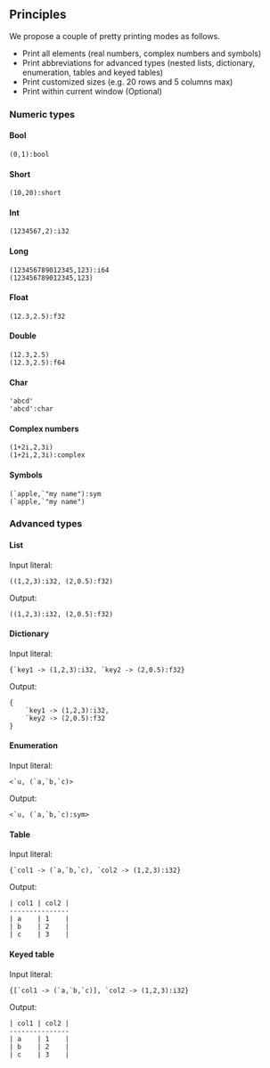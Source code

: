 
## Principles

We propose a couple of pretty printing modes as follows.

- Print all elements (real numbers, complex numbers and symbols)
- Print abbreviations for advanced types (nested lists, dictionary,
  enumeration, tables and keyed tables)
- Print customized sizes (e.g. 20 rows and 5 columns max)
- Print within current window (Optional)


### Numeric types

#### Bool

```no-highlight
(0,1):bool
```

#### Short

```no-highlight
(10,20):short
```

#### Int

```no-highlight
(1234567,2):i32
```

#### Long

```no-highlight
(123456789012345,123):i64
(123456789012345,123)
```

#### Float

```no-highlight
(12.3,2.5):f32
```

#### Double

```no-highlight
(12.3,2.5)
(12.3,2.5):f64
```

#### Char

```no-highlight
'abcd'
'abcd':char
```

#### Complex numbers

```no-highlight
(1+2i,2,3i)
(1+2i,2,3i):complex
```

#### Symbols

```no-highlight
(`apple,`"my name"):sym
(`apple,`"my name")
```


### Advanced types

#### List

Input literal:

```no-highlight
((1,2,3):i32, (2,0.5):f32)
```

Output:

```no-highlight
((1,2,3):i32, (2,0.5):f32)
```

#### Dictionary

Input literal:

```no-highlight
{`key1 -> (1,2,3):i32, `key2 -> (2,0.5):f32}
```

Output:

```no-highlight
{
    `key1 -> (1,2,3):i32,
    `key2 -> (2,0.5):f32
}
```

#### Enumeration

Input literal:

```no-highlight
<`u, (`a,`b,`c)>
```

Output:

```no-highlight
<`u, (`a,`b,`c):sym>
```

#### Table

Input literal:

```no-highlight
{`col1 -> (`a,`b,`c), `col2 -> (1,2,3):i32}
```

Output:

```no-highlight
| col1 | col2 |
---------------
| a    | 1    |
| b    | 2    |
| c    | 3    |
```

#### Keyed table

Input literal:

```no-highlight
{[`col1 -> (`a,`b,`c)], `col2 -> (1,2,3):i32}
```

Output:

```no-highlight
| col1 | col2 |
---------------
| a    | 1    |
| b    | 2    |
| c    | 3    |
```


